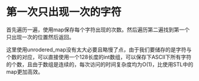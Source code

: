 # 第一次只出现一次的字符

首先遍历一遍，使用map保存每个字符出现的次数。然后遍历第二遍找到第一个只出现一次的位置然后返回。

这里使用unrodered_map没有太大必要且略慢了点，由于我们要储存的是字符与个数的对应，可以直接使用一个128长度的int数组，可以保存下ASCII下所有字符的个数，且由于数组是连续的，每次访问的时间复杂度均为O(1)，比使用STL中的map更加高效。